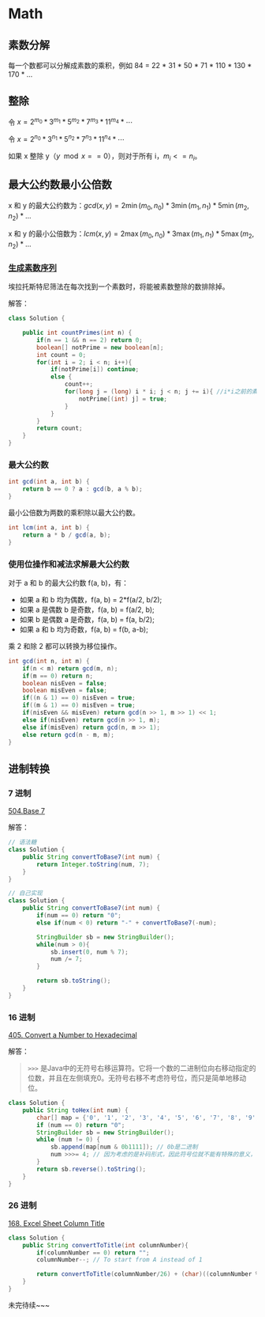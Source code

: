 # Math

## 素数分解

每一个数都可以分解成素数的乘积，例如 84 = 22 * 31 * 50 * 71 * 110 * 130 * 170 * …

## 整除

令 $x = 2^{m_0} * 3^{m_1} * 5^{m_2} * 7^{m_3} * 11^{m_4} * \cdots$

令 $x = 2^{n_0} * 3^{n_1} * 5^{n_2} * 7^{n_3} * 11^{n_4} * \cdots$

如果 x 整除 y（$y \mod x == 0$），则对于所有 i，$m_i <= n_i$。

## 最大公约数最小公倍数

x 和 y 的最大公约数为：$gcd(x,y) = 2\min(m_0,n_0) * 3\min(m_1,n_1) * 5\min(m_2,n_2) * ...$

x 和 y 的最小公倍数为：$lcm(x,y) = 2\max(m_0,n_0) * 3\max(m_1,n_1) * 5\max(m_2,n_2) * ...$

### [生成素数序列](https://leetcode-cn.com/problems/count-primes/description/)

埃拉托斯特尼筛法在每次找到一个素数时，将能被素数整除的数排除掉。

解答：

```java
class Solution {

    public int countPrimes(int n) {
        if(n == 1 && n == 2) return 0;
        boolean[] notPrime = new boolean[n];
        int count = 0;
        for(int i = 2; i < n; i++){
            if(notPrime[i]) continue;
            else {
                count++;
                for(long j = (long) i * i; j < n; j += i){ //i*i之前的素数已经被标记为true，所以只需要标记i*i之后的数
                    notPrime[(int) j] = true;
                }
            }
        }
        return count;
    }
}
```

### 最大公约数

```java
int gcd(int a, int b) {
    return b == 0 ? a : gcd(b, a % b);
}
```

最小公倍数为两数的乘积除以最大公约数。

```java
int lcm(int a, int b) {
    return a * b / gcd(a, b);
}
```

### 使用位操作和减法求解最大公约数

对于 a 和 b 的最大公约数 f(a, b)，有：

- 如果 a 和 b 均为偶数，f(a, b) = 2*f(a/2, b/2);
- 如果 a 是偶数 b 是奇数，f(a, b) = f(a/2, b);
- 如果 b 是偶数 a 是奇数，f(a, b) = f(a, b/2);
- 如果 a 和 b 均为奇数，f(a, b) = f(b, a-b);

乘 2 和除 2 都可以转换为移位操作。

```java
int gcd(int n, int m) {
    if(n < m) return gcd(m, n);
    if(m == 0) return n;
    boolean nisEven = false;
    boolean misEven = false;
    if((n & 1) == 0) nisEven = true;
    if((m & 1) == 0) misEven = true;
    if(nisEven && misEven) return gcd(n >> 1, m >> 1) << 1;
    else if(nisEven) return gcd(n >> 1, m);
    else if(misEven) return gcd(n, m >> 1);
    else return gcd(n - m, m);
}
```



## 进制转换

###  7 进制

[504.Base 7](https://leetcode.com/problems/base-7/description/)

解答：

```java
// 语法糖
class Solution {
    public String convertToBase7(int num) {
        return Integer.toString(num, 7);
    }
}

// 自己实现
class Solution {
    public String convertToBase7(int num) {
        if(num == 0) return "0";
        else if(num < 0) return "-" + convertToBase7(-num);

        StringBuilder sb = new StringBuilder();
        while(num > 0){
            sb.insert(0, num % 7);
            num /= 7;
        }

        return sb.toString();
    }
}
```

### 16 进制

[405. Convert a Number to Hexadecimal](https://leetcode.com/problems/convert-a-number-to-hexadecimal/description/)

解答：

> `>>>` 是Java中的无符号右移运算符。它将一个数的二进制位向右移动指定的位数，并且在左侧填充0。无符号右移不考虑符号位，而只是简单地移动位。

```java
class Solution {
    public String toHex(int num) {
        char[] map = {'0', '1', '2', '3', '4', '5', '6', '7', '8', '9', 'a', 'b', 'c', 'd', 'e', 'f'};
        if (num == 0) return "0";
        StringBuilder sb = new StringBuilder();
        while (num != 0) {
            sb.append(map[num & 0b1111]); // 0b是二进制
            num >>>= 4; // 因为考虑的是补码形式，因此符号位就不能有特殊的意义，需要使用无符号右移，左边填 0
        }
        return sb.reverse().toString();
    }
}
```

### 26 进制

[168. Excel Sheet Column Title](https://leetcode.com/problems/excel-sheet-column-title/description/)

```java
class Solution {
    public String convertToTitle(int columnNumber){
        if(columnNumber == 0) return "";
        columnNumber--; // To start from A instead of 1

        return convertToTitle(columnNumber/26) + (char)((columnNumber % 26)+'A');
    }
}
```



未完待续~~~
